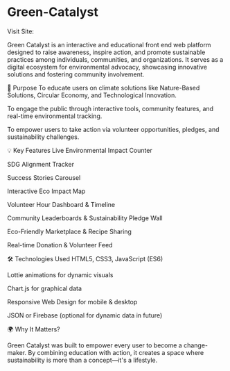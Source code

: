 # Green-Catalyst
Visit Site: 

Green Catalyst is an interactive and educational front end  web platform designed to raise awareness, inspire action, and promote sustainable practices among individuals, communities, and organizations. It serves as a digital ecosystem for environmental advocacy, showcasing innovative solutions and fostering community involvement.

🎯 Purpose
To educate users on climate solutions like Nature-Based Solutions, Circular Economy, and Technological Innovation.

To engage the public through interactive tools, community features, and real-time environmental tracking.

To empower users to take action via volunteer opportunities, pledges, and sustainability challenges.

💡 Key Features
Live Environmental Impact Counter

SDG Alignment Tracker

Success Stories Carousel

Interactive Eco Impact Map

Volunteer Hour Dashboard & Timeline

Community Leaderboards & Sustainability Pledge Wall

Eco-Friendly Marketplace & Recipe Sharing

Real-time Donation & Volunteer Feed

🛠️ Technologies Used
HTML5, CSS3, JavaScript (ES6)

Lottie animations for dynamic visuals

Chart.js for graphical data

Responsive Web Design for mobile & desktop

JSON or Firebase (optional for dynamic data in future)

🌍 Why It Matters?

Green Catalyst was built to empower every user to become a change-maker. By combining education with action, it creates a space where sustainability is more than a concept—it's a lifestyle.
